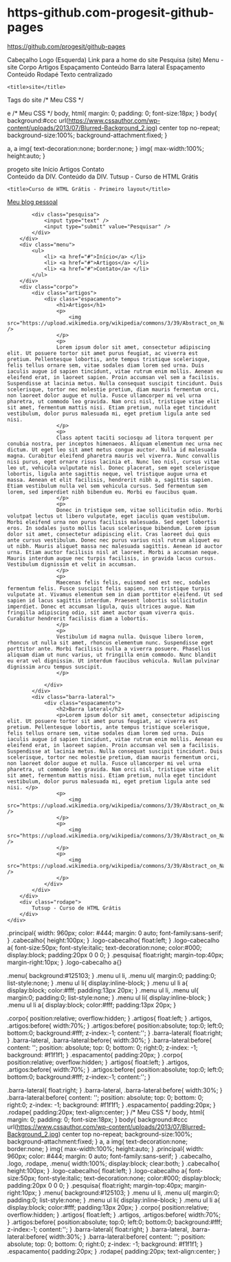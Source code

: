 # https-github.com-progesit-github-pages
https://github.com/progesit/github-pages


Cabeçalho
Logo (Esquerda)
Link para a home do site
Pesquisa (site)
Menu - site
Corpo
Artigos
Espaçamento
Conteúdo
Barra lateral
Espaçamento
Conteúdo
Rodapé
Texto centralizado
	<link rel="stylesheet" type="text/css" href="meuestilo.css">

	<title>site</title>
</head>

<body>
	Tags do site
</body>
/* Meu CSS */

e
/* Meu CSS */ body, html{ margin: 0; padding: 0; font-size:18px; } body{ background:#ccc url(https://www.cssauthor.com/wp-content/uploads/2013/07/Blurred-Background_2.jpg) center top no-repeat; background-size:100%; background-attachment:fixed; }

a, a img{ text-decoration:none; border:none; } img{ max-width:100%; height:auto; }

</div>
<div class="menu">

</div>
<div class="corpo">

</div>
<div class="rodape">

</div>
progeto site
Início
Artigos
Contato
</div>
<div class="barra-lateral">

</div>
Conteúdo da DIV.
Conteúdo da DIV.
Tutsup - Curso de HTML Grátis
	<link rel="stylesheet" type="text/css" href="meuestilo.css">

	<title>Curso de HTML Grátis - Primeiro layout</title>
</head>

<body>
	<div class="principal">
		<div class="cabecalho">
			<div class="logo-cabecalho">
				<a href="./">Meu blog pessoal</a>
			</div>
			
			<div class="pesquisa">
				<input type="text" />
				<input type="submit" value="Pesquisar" />
			</div>
		</div>
		<div class="menu">
			<ul>
				<li> <a href="#">Início</a> </li>
				<li> <a href="#">Artigos</a> </li>
				<li> <a href="#">Contato</a> </li>
			</ul>
		</div>
		<div class="corpo">
			<div class="artigos">
				<div class="espacamento">
					<h1>Artigos</h1>
					<p>
						<img src="https://upload.wikimedia.org/wikipedia/commons/3/39/Abstract_on_Nature_%281038152891%29.jpg" />
					</p>
					<p>
					Lorem ipsum dolor sit amet, consectetur adipiscing elit. Ut posuere tortor sit amet purus feugiat, ac viverra est pretium. Pellentesque lobortis, ante tempus tristique scelerisque, felis tellus ornare sem, vitae sodales diam lorem sed urna. Duis iaculis augue id sapien tincidunt, vitae rutrum enim mollis. Aenean eu eleifend erat, in laoreet sapien. Proin accumsan vel sem a facilisis. Suspendisse at lacinia metus. Nulla consequat suscipit tincidunt. Duis scelerisque, tortor nec molestie pretium, diam mauris fermentum orci, non laoreet dolor augue et nulla. Fusce ullamcorper mi vel urna pharetra, ut commodo leo gravida. Nam orci nisl, tristique vitae elit sit amet, fermentum mattis nisi. Etiam pretium, nulla eget tincidunt vestibulum, dolor purus malesuada mi, eget pretium ligula ante sed nisi.
					</p>
					<p>
					Class aptent taciti sociosqu ad litora torquent per conubia nostra, per inceptos himenaeos. Aliquam elementum nec urna nec dictum. Ut eget leo sit amet metus congue auctor. Nulla id malesuada magna. Curabitur eleifend pharetra mauris vel viverra. Nunc convallis nisi purus, eget ornare risus lacinia et. Nunc leo nisl, cursus vitae leo ut, vehicula vulputate nisl. Donec placerat, sem eget scelerisque lobortis, ligula ante sagittis neque, vel tristique augue urna et massa. Aenean et elit facilisis, hendrerit nibh a, sagittis sapien. Etiam vestibulum nulla vel sem vehicula cursus. Sed fermentum sem lorem, sed imperdiet nibh bibendum eu. Morbi eu faucibus quam.
					</p>
					<p>
					Donec in tristique sem, vitae sollicitudin odio. Morbi volutpat lectus ut libero vulputate, eget iaculis quam vestibulum. Morbi eleifend urna non purus facilisis malesuada. Sed eget lobortis eros. In sodales justo mollis lacus scelerisque bibendum. Lorem ipsum dolor sit amet, consectetur adipiscing elit. Cras laoreet dui quis ante cursus vestibulum. Donec nec purus varius nisl rutrum aliquet eu ut nibh. Mauris aliquet massa nec malesuada sagittis. Aenean id auctor urna. Etiam auctor facilisis nisl at laoreet. Morbi a accumsan neque. Mauris interdum augue nec turpis facilisis, in gravida lacus cursus. Vestibulum dignissim et velit in accumsan.
					</p>
					<p>
					Maecenas felis felis, euismod sed est nec, sodales fermentum felis. Fusce suscipit felis sapien, non tristique turpis vulputate at. Vivamus elementum sem in diam porttitor eleifend. Ut sed sapien id lacus sagittis interdum. Praesent lobortis sollicitudin imperdiet. Donec et accumsan ligula, quis ultrices augue. Nam fringilla adipiscing odio, sit amet auctor quam viverra quis. Curabitur hendrerit facilisis diam a lobortis.
					</p>
					<p>
					Vestibulum id magna nulla. Quisque libero lorem, rhoncus ut nulla sit amet, rhoncus elementum nunc. Suspendisse eget porttitor ante. Morbi facilisis nulla a viverra posuere. Phasellus aliquam diam ut nunc varius, ut fringilla enim commodo. Nunc blandit eu erat vel dignissim. Ut interdum faucibus vehicula. Nullam pulvinar dignissim arcu tempus suscipit.
					</p>
		
				</div>
			</div>
			<div class="barra-lateral">
				<div class="espacamento">
					<h2>Barra lateral</h2>
					<p>Lorem ipsum dolor sit amet, consectetur adipiscing elit. Ut posuere tortor sit amet purus feugiat, ac viverra est pretium. Pellentesque lobortis, ante tempus tristique scelerisque, felis tellus ornare sem, vitae sodales diam lorem sed urna. Duis iaculis augue id sapien tincidunt, vitae rutrum enim mollis. Aenean eu eleifend erat, in laoreet sapien. Proin accumsan vel sem a facilisis. Suspendisse at lacinia metus. Nulla consequat suscipit tincidunt. Duis scelerisque, tortor nec molestie pretium, diam mauris fermentum orci, non laoreet dolor augue et nulla. Fusce ullamcorper mi vel urna pharetra, ut commodo leo gravida. Nam orci nisl, tristique vitae elit sit amet, fermentum mattis nisi. Etiam pretium, nulla eget tincidunt vestibulum, dolor purus malesuada mi, eget pretium ligula ante sed nisi. </p>
					<p>
						<img src="https://upload.wikimedia.org/wikipedia/commons/3/39/Abstract_on_Nature_%281038152891%29.jpg" />
					</p>
					<p>
						<img src="https://upload.wikimedia.org/wikipedia/commons/3/39/Abstract_on_Nature_%281038152891%29.jpg" />
					</p>
					<p>
						<img src="https://upload.wikimedia.org/wikipedia/commons/3/39/Abstract_on_Nature_%281038152891%29.jpg" />
					</p>
				</div>
			</div>
		</div>
		<div class="rodape">
			Tutsup - Curso de HTML Grátis
		</div>
	</div>
</body>
.principal{ width: 960px; color: #444; margin: 0 auto; font-family:sans-serif; }
.cabecalho{ height:100px; } .logo-cabecalho{ float:left; } .logo-cabecalho a{ font-size:50px; font-style:italic; text-decoration:none; color:#000; display:block; padding:20px 0 0 0; } .pesquisa{ float:right; margin-top:40px; margin-right:10px; } .logo-cabecalho a{}

.menu{ background:#125103; } .menu ul li, .menu ul{ margin:0; padding:0; list-style:none; } .menu ul li{ display:inline-block; } .menu ul li a{ display:block; color:#fff; padding:13px 20px; } .menu ul li, .menu ul{ margin:0; padding:0; list-style:none; } .menu ul li{ display:inline-block; } .menu ul li a{ display:block; color:#fff; padding:13px 20px; }

.corpo{ position:relative; overflow:hidden; } .artigos{ float:left; } .artigos, .artigos:before{ width:70%; } .artigos:before{ position:absolute; top:0; left:0; bottom:0; background:#fff; z-index:-1; content:''; } .barra-lateral{ float:right; } .barra-lateral, .barra-lateral:before{ width:30%; } .barra-lateral:before{ content: ''; position: absolute; top: 0; bottom: 0; right:0; z-index: -1; background: #f1f1f1; } .espacamento{ padding:20px; } .corpo{ position:relative; overflow:hidden; } .artigos{ float:left; } .artigos, .artigos:before{ width:70%; } .artigos:before{ position:absolute; top:0; left:0; bottom:0; background:#fff; z-index:-1; content:''; }

.barra-lateral{ float:right; } .barra-lateral, .barra-lateral:before{ width:30%; } .barra-lateral:before{ content: ''; position: absolute; top: 0; bottom: 0; right:0; z-index: -1; background: #f1f1f1; } .espacamento{ padding:20px; } .rodape{ padding:20px; text-align:center; } /* Meu CSS */ body, html{ margin: 0; padding: 0; font-size:18px; } body{ background:#ccc url(https://www.cssauthor.com/wp-content/uploads/2013/07/Blurred-Background_2.jpg) center top no-repeat; background-size:100%; background-attachment:fixed; } a, a img{ text-decoration:none; border:none; } img{ max-width:100%; height:auto; } .principal{ width: 960px; color: #444; margin: 0 auto; font-family:sans-serif; } .cabecalho, .logo, .rodape, .menu{ width:100%; display:block; clear:both; } .cabecalho{ height:100px; } .logo-cabecalho{ float:left; } .logo-cabecalho a{ font-size:50px; font-style:italic; text-decoration:none; color:#000; display:block; padding:20px 0 0 0; } .pesquisa{ float:right; margin-top:40px; margin-right:10px; } .menu{ background:#125103; } .menu ul li, .menu ul{ margin:0; padding:0; list-style:none; } .menu ul li{ display:inline-block; } .menu ul li a{ display:block; color:#fff; padding:13px 20px; } .corpo{ position:relative; overflow:hidden; } .artigos{ float:left; } .artigos, .artigos:before{ width:70%; } .artigos:before{ position:absolute; top:0; left:0; bottom:0; background:#fff; z-index:-1; content:''; } .barra-lateral{ float:right; } .barra-lateral, .barra-lateral:before{ width:30%; } .barra-lateral:before{ content: ''; position: absolute; top: 0; bottom: 0; right:0; z-index: -1; background: #f1f1f1; } .espacamento{ padding:20px; } .rodape{ padding:20px; text-align:center; }
